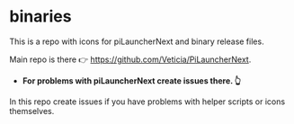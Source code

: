 # binaries
This is a repo with icons for piLauncherNext and binary release files.

Main repo is there 👉 https://github.com/Veticia/PiLauncherNext.
- **For problems with piLauncherNext create issues there. 👆**

In this repo create issues if you have problems with helper scripts or icons themselves.
